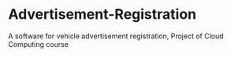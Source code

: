 # Advertisement-Registration
A software for vehicle advertisement registration, Project of Cloud Computing course
